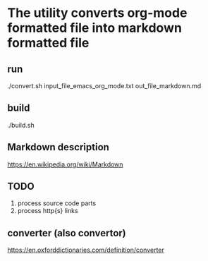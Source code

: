 # The utility converts org-mode formatted file into markdown formatted file
## run 
./convert.sh input_file_emacs_org_mode.txt  out_file_markdown.md

## build
./build.sh

## Markdown description 
https://en.wikipedia.org/wiki/Markdown

## TODO
1. process source code parts
1. process http{s} links

## converter (also convertor)
https://en.oxforddictionaries.com/definition/converter
